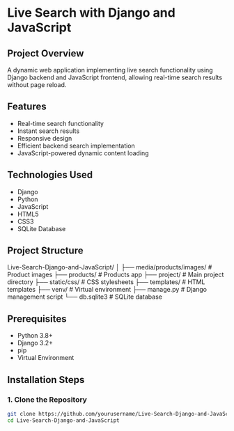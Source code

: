 # Live Search with Django and JavaScript

## Project Overview
A dynamic web application implementing live search functionality using Django backend and JavaScript frontend, allowing real-time search results without page reload.

## Features
- Real-time search functionality
- Instant search results
- Responsive design
- Efficient backend search implementation
- JavaScript-powered dynamic content loading

## Technologies Used
- Django
- Python
- JavaScript
- HTML5
- CSS3
- SQLite Database

## Project Structure
Live-Search-Django-and-JavaScript/
│
├── media/products/images/ # Product images
├── products/ # Products app
├── project/ # Main project directory
├── static/css/ # CSS stylesheets
├── templates/ # HTML templates
├── venv/ # Virtual environment
├── manage.py # Django management script
└── db.sqlite3 # SQLite database


## Prerequisites
- Python 3.8+
- Django 3.2+
- pip
- Virtual Environment

## Installation Steps

### 1. Clone the Repository
```bash
git clone https://github.com/yourusername/Live-Search-Django-and-JavaScript.git
cd Live-Search-Django-and-JavaScript

